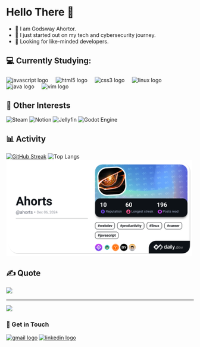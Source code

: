 


# Hello There 👋
- 🔭 I am Godsway Ahortor.
- 💬 I just started out on my tech and cybersecurity journey. 
- 🤔 Looking for like-minded developers.


## 💻 Currently Studying:

###
<div align="left">
  <img src="https://cdn.jsdelivr.net/gh/devicons/devicon/icons/javascript/javascript-original.svg" height="30" alt="javascript logo"  />
  <img width="12" />
  <img src="https://cdn.jsdelivr.net/gh/devicons/devicon/icons/html5/html5-original.svg" height="30" alt="html5 logo"  />
  <img width="12" />
  <img src="https://cdn.jsdelivr.net/gh/devicons/devicon/icons/css3/css3-original.svg" height="30" alt="css3 logo"  />
  <img width="12" />
  <img src="https://cdn.jsdelivr.net/gh/devicons/devicon/icons/linux/linux-original.svg" height="30" alt="linux logo"  />
  <img width="12" />
  <img src="https://cdn.jsdelivr.net/gh/devicons/devicon/icons/java/java-original.svg" height="30" alt="java logo"  />
  <img width="12" />
  <img src="https://cdn.jsdelivr.net/gh/devicons/devicon/icons/vim/vim-original.svg" height="30" alt="vim logo"  />
  </div>

 ## 💪 Other Interests
 ![Steam](https://img.shields.io/badge/steam-%23000000.svg?style=for-the-badge&logo=steam&logoColor=white) ![Notion](https://img.shields.io/badge/Notion-%23000000.svg?style=for-the-badge&logo=notion&logoColor=white) ![Jellyfin](https://img.shields.io/badge/jellyfin-%23000B25.svg?style=for-the-badge&logo=Jellyfin&logoColor=00A4DC) ![Godot Engine](https://img.shields.io/badge/GODOT-%23FFFFFF.svg?style=for-the-badge&logo=godot-engine)


## 📊 Activity
[![GitHub Streak](https://github-readme-streak-stats-lemon-ten.vercel.app?user=Ahorts&theme=tokyonight&card_height=214)](https://git.io/streak-stats)
 ![Top Langs](https://github-readme-stats-nine-sable-10.vercel.app/api/top-langs/?username=Ahorts&layout=compact&langs_count=8&theme=tokyonight&size_weight=0.6&count_weight=0.4&exclude_repo=github-readme-streak-stats)
 <a href="https://app.daily.dev/ahorts"><img src="./devcard.png" width="500" alt="Ahorts's Dev Card"/></a>
## ✍️ Quote
![](https://quotes-github-readme.vercel.app/api?type=horizontal&theme=radical)

---
[![](https://visitcount.itsvg.in/api?id=Ahorts&icon=0&color=0)](https://visitcount.itsvg.in)




### 🤝 Get in Touch

<div align="left">
   <a href="mailto:godswayahorts@gmail.com" ><img src="https://img.shields.io/static/v1?message=Gmail&logo=gmail&label=&color=D14836&logoColor=white&labelColor=&style=for-the-badge" height="35" alt="gmail logo"  /></a>
  <a href="https://www.linkedin.com/in/ahorts37"> <img src="https://img.shields.io/static/v1?message=LinkedIn&logo=linkedin&label=&color=0077B5&logoColor=white&labelColor=&style=for-the-badge" height="35" alt="linkedin logo"  /></a>
</div>
